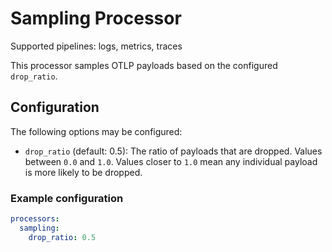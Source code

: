# Sampling Processor

Supported pipelines: logs, metrics, traces

This processor samples OTLP payloads based on the configured `drop_ratio`.

## Configuration

The following options may be configured:
- `drop_ratio` (default: 0.5): The ratio of payloads that are dropped. Values between `0.0` and `1.0`. Values closer to `1.0` mean any individual payload is more likely to be dropped.

### Example configuration

```yaml
processors:
  sampling:
    drop_ratio: 0.5
```

